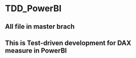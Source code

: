 # TDD_PowerBI
## All file in master brach
## This is Test-driven development for DAX measure in PowerBI
